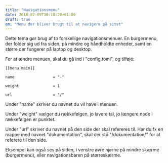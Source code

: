 ```yaml
---
title: "Navigationsmenu"
date: 2018-02-09T10:18:28+01:00
draft: true
om: "Menu der bliver brugt til at navigere på sitet"
---
```

Dette tema gør brug af to forskellige navigationsmenuer. En burgermenu, der folder sig ud fra siden, på mindre og håndholdte enheder, samt en større der fungerer på laptop og desktop.

For at ændre menuen, skal du gå ind i "config.toml", og tilføje:

```[[menu.main]]```

```name               	= "-"```

```weight             	= 1```

```url                	= "/"```

Under "name" skriver du navnet du vil have i menuen.

Under "weight" vælger du rækkefølgen, jo lavere tal, jo længere nede i rækkefølgen er punktet.

Under "url" skriver du navnet på den side der skal refereres til. Har du fx en mappe med navnet "dokumentation", skal der stå "/dokumentation/" for at referere til den side.

Eksempel kan også ses på siden, i venstre øvre hjørne på mindre skærme (burgermenu), eller navigationsbaren på størreskærme.
